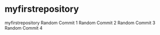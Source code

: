 # myfirstrepository
myfirstrepository
Random Commit 1
Random Commit 2
Random Commit 3
Random Commit 4
